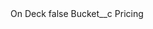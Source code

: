 <?xml version="1.0" encoding="UTF-8"?>
<CustomMetadata xmlns="http://soap.sforce.com/2006/04/metadata" xmlns:xsi="http://www.w3.org/2001/XMLSchema-instance" xmlns:xsd="http://www.w3.org/2001/XMLSchema">
    <label>On Deck</label>
    <protected>false</protected>
    <values>
        <field>Bucket__c</field>
        <value xsi:type="xsd:string">Pricing</value>
    </values>
</CustomMetadata>
